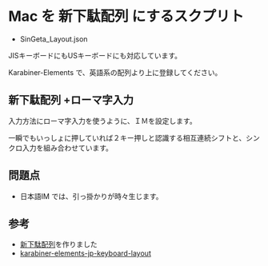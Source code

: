 # Mac を 新下駄配列 にするスクプリト

* SinGeta_Layout.json

JISキーボードにもUSキーボードにも対応しています。

Karabiner-Elements で、英語系の配列より上に登録してください。

## 新下駄配列 +ローマ字入力

入力方法にローマ字入力を使うように、ＩＭを設定します。

一瞬でもいっしょに押していれば２キー押しと認識する相互連続シフトと、シンクロ入力を組み合わせています。

## 問題点

* 日本語IM では、引っ掛かりが時々生じます。

## 参考

* [新下駄配列](https://kouy.exblog.jp/13627994/)を作りました
* [karabiner-elements-jp-keyboard-layout](https://github.com/getto-systems/karabiner-elements-jp-keyboard-layout)
